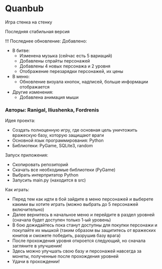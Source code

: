 # Quanbub
Игра стенка на стенку

Последняя стабильная версия

!!!
Последнее обновление:
Добавлено:
- В битве:
  - Изменена музыка (сейчас есть 5 вариаций)
  - Добавлены спрайты персонажей
  - Добавлены 4 новых персонажа и 2 уровня
  - Отображение перезарядки персонажей, их цены
- В меню:
  - Обновление визуала кнопок, надписей, больше информации отображается
- Другие изменения:
  - Добавлена анимация мыши

### Авторы: Ranigal, Iliushenka, Fordrenis ###

Идея проекта:
- Создать полноценную игру, где основная цель уничтожить вражескую базу, которую защищают враги
- Основной язык программирования: Python
- Библиотеки: PyGame, SQLite3, random

Запуск приложения:
- Скопировать репозиторий
- Скачать все необходимые библиотеки (PyGame)
- Выбрать интерпритатор Python
- Запусить main.py (находится в src)

Как играть:
- Перед тем как идти в бой зайдите в меню персонажей и выберете какими вы хотите играть
  (можно выбрать до 5 персонажей включительно)
- Далее вернитесь в начальное меню и перейдите в раздел уровней
  (сначала будет доступен только 1-ый уровень)
- В бою дожидайтесь пока станут доступны для покупки персонажи и покупайте их мышкой
  (таким образом вы защититесь от вражеских юнитов и сможете победить, разрушив базу врага)
- После прохождения уровня откроется следующий, но сначала загляните в улучшения!
- Здесь можно улучшать свою базу и персонажей навсегда за монеты, полученные после прохождения уровней
- Удачи в прохождении!